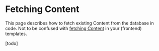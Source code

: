 Fetching Content
================

This page describes how to fetch existing Content from the database in code. Not to be confused with [fetching Content][fetching] in your (frontend) templates.




[todo]

[fetching]: /templating/content-fetching